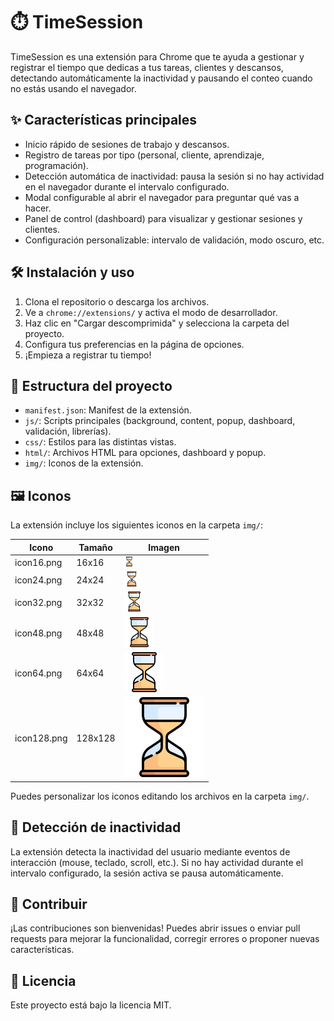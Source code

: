
# ⏱️ TimeSession

TimeSession es una extensión para Chrome que te ayuda a gestionar y registrar el tiempo que dedicas a tus tareas, clientes y descansos, detectando automáticamente la inactividad y pausando el conteo cuando no estás usando el navegador.


## ✨ Características principales

- Inicio rápido de sesiones de trabajo y descansos.
- Registro de tareas por tipo (personal, cliente, aprendizaje, programación).
- Detección automática de inactividad: pausa la sesión si no hay actividad en el navegador durante el intervalo configurado.
- Modal configurable al abrir el navegador para preguntar qué vas a hacer.
- Panel de control (dashboard) para visualizar y gestionar sesiones y clientes.
- Configuración personalizable: intervalo de validación, modo oscuro, etc.


## 🛠️ Instalación y uso

1. Clona el repositorio o descarga los archivos.
2. Ve a `chrome://extensions/` y activa el modo de desarrollador.
3. Haz clic en "Cargar descomprimida" y selecciona la carpeta del proyecto.
4. Configura tus preferencias en la página de opciones.
5. ¡Empieza a registrar tu tiempo!



## 📁 Estructura del proyecto

- `manifest.json`: Manifest de la extensión.
- `js/`: Scripts principales (background, content, popup, dashboard, validación, librerías).
- `css/`: Estilos para las distintas vistas.
- `html/`: Archivos HTML para opciones, dashboard y popup.
- `img/`: Iconos de la extensión.


## 🖼️ Iconos

La extensión incluye los siguientes iconos en la carpeta `img/`:

| Icono      | Tamaño   | Imagen |
|------------|----------|--------|
| icon16.png | 16x16    | ![icon16](img/icon16.png) |
| icon24.png | 24x24    | ![icon24](img/icon24.png) |
| icon32.png | 32x32    | ![icon32](img/icon32.png) |
| icon48.png | 48x48    | ![icon48](img/icon48.png) |
| icon64.png | 64x64    | ![icon64](img/icon64.png) |
| icon128.png| 128x128  | ![icon128](img/icon128.png) |

Puedes personalizar los iconos editando los archivos en la carpeta `img/`.


## 🚦 Detección de inactividad

La extensión detecta la inactividad del usuario mediante eventos de interacción (mouse, teclado, scroll, etc.). Si no hay actividad durante el intervalo configurado, la sesión activa se pausa automáticamente.


## 🤝 Contribuir

¡Las contribuciones son bienvenidas! Puedes abrir issues o enviar pull requests para mejorar la funcionalidad, corregir errores o proponer nuevas características.


## 📄 Licencia

Este proyecto está bajo la licencia MIT.
